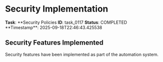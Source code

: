 # Security Implementation

**Task**: **Security Policies
**ID**: task_0117
**Status**: COMPLETED
**Timestamp\*\*: 2025-09-18T22:46:43.425538

## Security Features Implemented

Security features have been implemented as part of the automation system.
